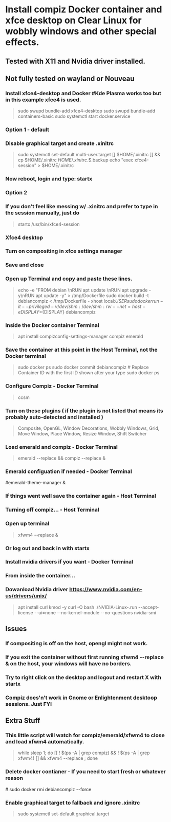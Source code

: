 # Install compiz Docker container and xfce desktop on Clear Linux for wobbly windows and other special effects.
## Tested with X11 and Nvidia driver installed.
## Not fully tested on wayland or Nouveau


### Install xfce4-desktop and Docker #Kde Plasma works too but in this example xfce4 is used.
> sudo swupd bundle-add xfce4-desktop
> sudo swupd bundle-add containers-basic
> sudo systemctl start docker.service

### Option 1 - default
### Disable graphical target and create .xinitrc
> sudo systemctl set-default multi-user.target 
> [[ $HOME/.xinitrc ]] && cp $HOME/.xinitrc $HOME/.xinitrc.$$.backup
> echo "exec xfce4-session" > $HOME/.xinitrc
### Now reboot, login and type: startx

### Option 2
### If you don't feel like messing w/ .xinitrc and prefer to type in the session manually, just do
> startx /usr/bin/xfce4-session

### Xfce4 desktop
### Turn on compositing in xfce settings manager
### Save and close

### Open up Terminal and copy and paste these lines.
> echo -e "FROM debian \\nRUN apt update \\nRUN apt upgrade -y\\nRUN apt update -y" > /tmp/Dockerfile
> sudo docker build -t debiancompiz < /tmp/Dockerfile -
> xhost local:${USER}
> sudo docker run -it --privileged -v /dev/shm:/dev/shm:rw --net=host -e DISPLAY=${DISPLAY} debiancompiz

### Inside the Docker container Terminal
> apt install compizconfig-settings-manager compiz emerald 


### Save the container at this point in the Host Terminal, not the Docker terminal
> sudo docker ps
> sudo docker commit <CONTAINER ID>  debiancompiz  # Replace Container ID with the first ID shown after your type sudo docker ps


### Configure Compiz - Docker Terminal
> ccsm
### Turn on these plugins ( if the plugin is not listed that means its probably auto-detected and installed )
> Composite, OpenGL, Window Decorations, Wobbly Windows, Grid, Move Window, Place Window, Resize Window, Shift Switcher

### Load emerald and compiz - Docker Terminal
> emerald --replace && compiz --replace &

### Emerald configuation if needed - Docker Terminal
#emerald-theme-manager &


### If things went well save the container again - Host Terminal


### Turning off compiz... - Host Terminal
### Open up terminal 
> xfwm4 --replace &
### Or log out and back in with startx


### Install nvidia drivers if you want - Docker Terminal
### From inside the container...
### Dowanload Nvidia driver https://www.nvidia.com/en-us/drivers/unix/
> apt install curl kmod -y
> curl -O <link to driver>
> bash ./NVIDIA-Linux-<your driver here>.run --accept-license --ui=none --no-kernel-module --no-questions
> nvidia-smi


## Issues
### If compositing is off on the host, opengl might not work.
### If you exit the container without first running xfwm4 --replace & on the host, your windows will have no borders.
### Try to right click on the desktop and logout and restart X with startx
 
### Compiz does'n't work in Gnome or Enlightenment desktoop sessions.  Just FYI

## Extra Stuff
### This little script will watch for compiz/emerald/xfwm4 to close and load xfwm4 automatically.  
> while sleep 1; do [[ ! $(ps -A | grep compiz) && ! $(ps -A | grep xfwm4) ]] && xfwm4 --replace ; done

### Delete docker contianer - If you need to start fresh or whatever reason
\# sudo docker rmi debiancompiz --force

### Enable graphical target to fallback and ignore .xinitrc
> sudo systemctl set-default graphical.target
